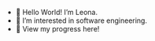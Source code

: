 - 👋 Hello World! I’m Leona.
- 👀 I’m interested in software engineering.
- 💞️ View my progress here!

<!---
1972034leonarose/1972034leonarose is a ✨ special ✨ repository because its `README.md` (this file) appears on your GitHub profile.
You can click the Preview link to take a look at your changes.
--->
